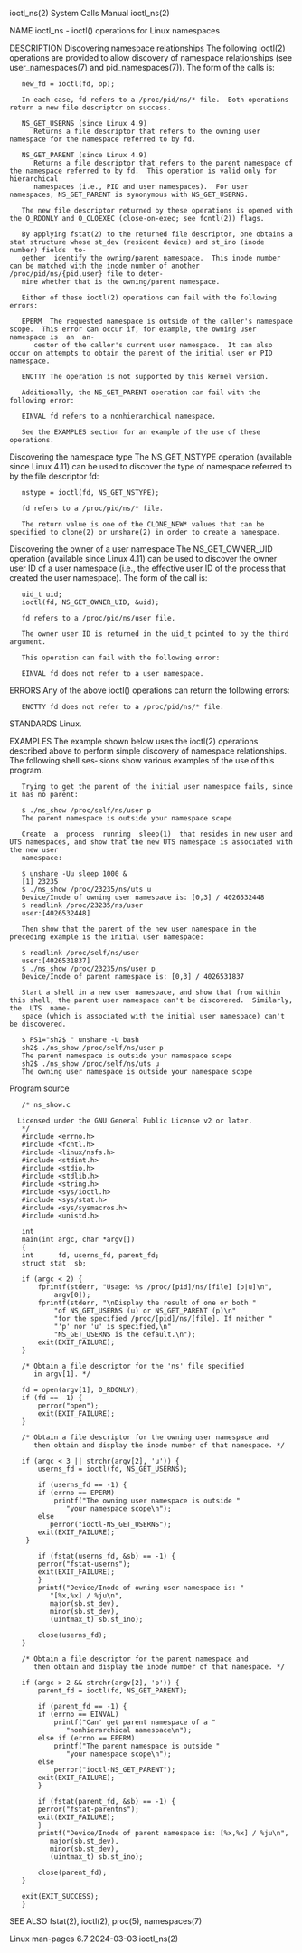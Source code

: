 ioctl_ns(2)							      System Calls Manual							   ioctl_ns(2)

NAME
       ioctl_ns - ioctl() operations for Linux namespaces

DESCRIPTION
   Discovering namespace relationships
       The  following ioctl(2) operations are provided to allow discovery of namespace relationships (see user_namespaces(7) and pid_namespaces(7)).  The form
       of the calls is:

	   new_fd = ioctl(fd, op);

       In each case, fd refers to a /proc/pid/ns/* file.  Both operations return a new file descriptor on success.

       NS_GET_USERNS (since Linux 4.9)
	      Returns a file descriptor that refers to the owning user namespace for the namespace referred to by fd.

       NS_GET_PARENT (since Linux 4.9)
	      Returns a file descriptor that refers to the parent namespace of the namespace referred to by fd.	 This operation is valid only for hierarchical
	      namespaces (i.e., PID and user namespaces).  For user namespaces, NS_GET_PARENT is synonymous with NS_GET_USERNS.

       The new file descriptor returned by these operations is opened with the O_RDONLY and O_CLOEXEC (close-on-exec; see fcntl(2)) flags.

       By applying fstat(2) to the returned file descriptor, one obtains a stat structure whose st_dev (resident device) and st_ino (inode number) fields  to‐
       gether  identify the owning/parent namespace.  This inode number can be matched with the inode number of another /proc/pid/ns/{pid,user} file to deter‐
       mine whether that is the owning/parent namespace.

       Either of these ioctl(2) operations can fail with the following errors:

       EPERM  The requested namespace is outside of the caller's namespace scope.  This error can occur if, for example, the owning user namespace is  an  an‐
	      cestor of the caller's current user namespace.  It can also occur on attempts to obtain the parent of the initial user or PID namespace.

       ENOTTY The operation is not supported by this kernel version.

       Additionally, the NS_GET_PARENT operation can fail with the following error:

       EINVAL fd refers to a nonhierarchical namespace.

       See the EXAMPLES section for an example of the use of these operations.

   Discovering the namespace type
       The NS_GET_NSTYPE operation (available since Linux 4.11) can be used to discover the type of namespace referred to by the file descriptor fd:

	   nstype = ioctl(fd, NS_GET_NSTYPE);

       fd refers to a /proc/pid/ns/* file.

       The return value is one of the CLONE_NEW* values that can be specified to clone(2) or unshare(2) in order to create a namespace.

   Discovering the owner of a user namespace
       The  NS_GET_OWNER_UID operation (available since Linux 4.11) can be used to discover the owner user ID of a user namespace (i.e., the effective user ID
       of the process that created the user namespace).	 The form of the call is:

	   uid_t uid;
	   ioctl(fd, NS_GET_OWNER_UID, &uid);

       fd refers to a /proc/pid/ns/user file.

       The owner user ID is returned in the uid_t pointed to by the third argument.

       This operation can fail with the following error:

       EINVAL fd does not refer to a user namespace.

ERRORS
       Any of the above ioctl() operations can return the following errors:

       ENOTTY fd does not refer to a /proc/pid/ns/* file.

STANDARDS
       Linux.

EXAMPLES
       The example shown below uses the ioctl(2) operations described above to perform simple discovery of namespace relationships.  The following shell  ses‐
       sions show various examples of the use of this program.

       Trying to get the parent of the initial user namespace fails, since it has no parent:

	   $ ./ns_show /proc/self/ns/user p
	   The parent namespace is outside your namespace scope

       Create  a  process  running  sleep(1)  that resides in new user and UTS namespaces, and show that the new UTS namespace is associated with the new user
       namespace:

	   $ unshare -Uu sleep 1000 &
	   [1] 23235
	   $ ./ns_show /proc/23235/ns/uts u
	   Device/Inode of owning user namespace is: [0,3] / 4026532448
	   $ readlink /proc/23235/ns/user
	   user:[4026532448]

       Then show that the parent of the new user namespace in the preceding example is the initial user namespace:

	   $ readlink /proc/self/ns/user
	   user:[4026531837]
	   $ ./ns_show /proc/23235/ns/user p
	   Device/Inode of parent namespace is: [0,3] / 4026531837

       Start a shell in a new user namespace, and show that from within this shell, the parent user namespace can't be discovered.  Similarly, the  UTS	 name‐
       space (which is associated with the initial user namespace) can't be discovered.

	   $ PS1="sh2$ " unshare -U bash
	   sh2$ ./ns_show /proc/self/ns/user p
	   The parent namespace is outside your namespace scope
	   sh2$ ./ns_show /proc/self/ns/uts u
	   The owning user namespace is outside your namespace scope

   Program source

       /* ns_show.c

	  Licensed under the GNU General Public License v2 or later.
       */
       #include <errno.h>
       #include <fcntl.h>
       #include <linux/nsfs.h>
       #include <stdint.h>
       #include <stdio.h>
       #include <stdlib.h>
       #include <string.h>
       #include <sys/ioctl.h>
       #include <sys/stat.h>
       #include <sys/sysmacros.h>
       #include <unistd.h>

       int
       main(int argc, char *argv[])
       {
	   int		fd, userns_fd, parent_fd;
	   struct stat	sb;

	   if (argc < 2) {
	       fprintf(stderr, "Usage: %s /proc/[pid]/ns/[file] [p|u]\n",
		       argv[0]);
	       fprintf(stderr, "\nDisplay the result of one or both "
		       "of NS_GET_USERNS (u) or NS_GET_PARENT (p)\n"
		       "for the specified /proc/[pid]/ns/[file]. If neither "
		       "'p' nor 'u' is specified,\n"
		       "NS_GET_USERNS is the default.\n");
	       exit(EXIT_FAILURE);
	   }

	   /* Obtain a file descriptor for the 'ns' file specified
	      in argv[1]. */

	   fd = open(argv[1], O_RDONLY);
	   if (fd == -1) {
	       perror("open");
	       exit(EXIT_FAILURE);
	   }

	   /* Obtain a file descriptor for the owning user namespace and
	      then obtain and display the inode number of that namespace. */

	   if (argc < 3 || strchr(argv[2], 'u')) {
	       userns_fd = ioctl(fd, NS_GET_USERNS);

	       if (userns_fd == -1) {
		   if (errno == EPERM)
		       printf("The owning user namespace is outside "
			      "your namespace scope\n");
		   else
		      perror("ioctl-NS_GET_USERNS");
		   exit(EXIT_FAILURE);
		}

	       if (fstat(userns_fd, &sb) == -1) {
		   perror("fstat-userns");
		   exit(EXIT_FAILURE);
	       }
	       printf("Device/Inode of owning user namespace is: "
		      "[%x,%x] / %ju\n",
		      major(sb.st_dev),
		      minor(sb.st_dev),
		      (uintmax_t) sb.st_ino);

	       close(userns_fd);
	   }

	   /* Obtain a file descriptor for the parent namespace and
	      then obtain and display the inode number of that namespace. */

	   if (argc > 2 && strchr(argv[2], 'p')) {
	       parent_fd = ioctl(fd, NS_GET_PARENT);

	       if (parent_fd == -1) {
		   if (errno == EINVAL)
		       printf("Can' get parent namespace of a "
			      "nonhierarchical namespace\n");
		   else if (errno == EPERM)
		       printf("The parent namespace is outside "
			      "your namespace scope\n");
		   else
		       perror("ioctl-NS_GET_PARENT");
		   exit(EXIT_FAILURE);
	       }

	       if (fstat(parent_fd, &sb) == -1) {
		   perror("fstat-parentns");
		   exit(EXIT_FAILURE);
	       }
	       printf("Device/Inode of parent namespace is: [%x,%x] / %ju\n",
		      major(sb.st_dev),
		      minor(sb.st_dev),
		      (uintmax_t) sb.st_ino);

	       close(parent_fd);
	   }

	   exit(EXIT_SUCCESS);
       }

SEE ALSO
       fstat(2), ioctl(2), proc(5), namespaces(7)

Linux man-pages 6.7							  2024-03-03								   ioctl_ns(2)
